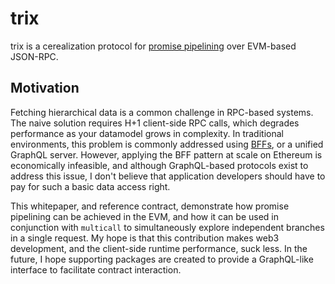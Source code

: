# trix
trix is a cerealization protocol for [promise pipelining](http://www.erights.org/elib/distrib/pipeline.html) over EVM-based JSON-RPC. 

## Motivation

Fetching hierarchical data is a common challenge in RPC-based systems. The naive solution requires H+1 client-side RPC calls, which degrades performance as your datamodel grows in complexity. In traditional environments, this problem is commonly addressed using [BFFs](https://learn.microsoft.com/en-us/azure/architecture/patterns/backends-for-frontends), or a unified GraphQL server. However, applying the BFF pattern at scale on Ethereum is economically infeasible, and although GraphQL-based protocols exist to address this issue, I don't believe that application developers should have to pay for such a basic data access right.

This whitepaper, and reference contract, demonstrate how promise pipelining can be achieved in the EVM, and how it can be used in conjunction with `multicall` to simultaneously explore independent branches in a single request. My hope is that this contribution makes web3 development, and the client-side runtime performance, suck less. In the future, I hope supporting packages are created to provide a GraphQL-like interface to facilitate contract interaction.

